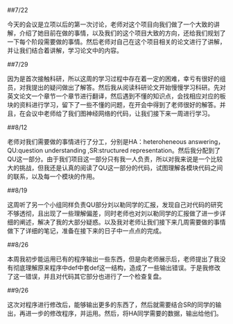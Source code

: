 ##7/22

今天的会议是立项以后的第一次讨论，老师对这个项目向我们做了一个大致的讲解，介绍了她目前在做的事情，以及我们的这个项目大致的方向，还给我们规划了一下每个阶段需要做的事情。然后老师对自己在这个项目相关的论文进行了讲解，并让我们结合着讲解，学习论文中的内容。

##7/29

因为是首次接触科研，所以这周的学习过程中存在着一定的困难，幸亏有很好的组员，对我提出的疑问做出了解答。然后我从阅读科研论文开始慢慢学习科研。先对英文论文一个章节一个章节进行翻译，然后遇到不懂的知识点，会找相应对应的板块的资料进行学习，留下了一些不懂的问题，在开会中得到了老师很好的解答。并且，在会议中老师给了我们图神经网络的代码，让我们接下来一周进行学习。

##8/12

老师对我们需要做的事情进行了分工，分别是HA：heteroheneous answering，QU:question understanding ,SR:structured representation。然后我分配到了QU这一部分。由于我们项目这一部分只有我一人负责，所以对我来说是一个比较大的挑战，但我还是认真的阅读了QU这一部分的代码，试图理解各模块代码之间的联系，以及每一个模块的作用。

##8/19

这周听了另一个小组同样负责QU部分刘以勒同学的汇报，发现自己对代码的研究不够透彻，且出现了一些理解偏差，同时老师也对刘以勒同学的汇报做了进一步详细的阐述，解决了我的大部分疑惑。以及我对老师让我们接下来几周需要做的事情做下了详细的笔记，准备在接下来的日子中一点点的完成。

##8/26

本周我初步能运用已有的程序输出一些东西，但是向老师展示后，老师提出了我没有彻底理解原来程序中def中套def这一结构，造成了一些输出错误。于是我修改了这一错误，并且对代码其它部分也进行了一个检查复盘。

##9/26

这次对程序进行修改后，能够输出更多的东西了，然后就需要结合SR的同学的输出，再进一步的修改程序，并运用。然后，将HA同学需要的数据，输出给他们。
